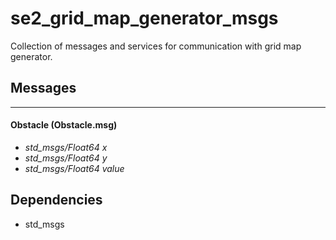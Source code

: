 # se2\_grid\_map\_generator\_msgs

Collection of messages and services for communication with grid map generator.

## Messages
----------- 
      
#### Obstacle (Obstacle.msg)  
+  *std_msgs/Float64 x*   
+  *std_msgs/Float64 y*   
+  *std_msgs/Float64 value*
 
## Dependencies

* std_msgs

